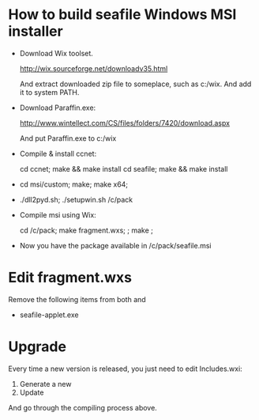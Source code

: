 How to build seafile Windows MSI installer
===========

* Download Wix toolset.

    http://wix.sourceforge.net/downloadv35.html

  And extract downloaded zip file to someplace, such as c:/wix. And add it to system PATH.

* Download Paraffin.exe:

    http://www.wintellect.com/CS/files/folders/7420/download.aspx

  And put Paraffin.exe to c:/wix
  
* Compile & install ccnet:

    cd ccnet; make && make install
    cd seafile; make && make install

* cd msi/custom; make; make x64;

* ./dll2pyd.sh; ./setupwin.sh /c/pack

* Compile msi using Wix:

    cd /c/pack; make fragment.wxs; <Edit fragment.wxs> ; make ;

* Now you have the package available in /c/pack/seafile.msi

Edit fragment.wxs
=======

Remove the following items from both <Component> and <ComponentRef>

* seafile-applet.exe


Upgrade
=========

Every time a new version is released, you just need to edit Includes.wxi:
1) Generate a new <ProductGuid>
2) Update <CurrentSeafileVersion>

And go through the compiling process above.
